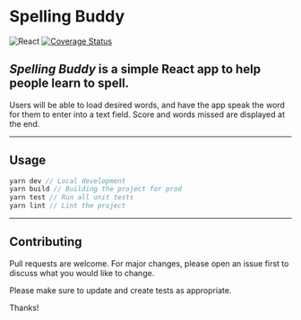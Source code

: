 # Spelling Buddy
![React](https://img.shields.io/badge/Built_in-React-61DAFB?logo=react&style=flat-square)
[![Coverage Status](https://coveralls.io/repos/github/sesamechicken/spelling-buddy/badge.svg?branch=master)](https://coveralls.io/github/sesamechicken/spelling-buddy?branch=master)

## _Spelling Buddy_ is a simple React app to help people learn to spell. 


Users will be able to load desired words, and have the app speak the word for them to enter into a text field. Score and words missed are displayed at the end.

---

## Usage
```js
yarn dev // Local development
yarn build // Building the project for prod
yarn test // Run all unit tests
yarn lint // Lint the project
````

---

## Contributing
Pull requests are welcome. For major changes, please open an issue first to discuss what you would like to change.

Please make sure to update and create tests as appropriate.

Thanks!
